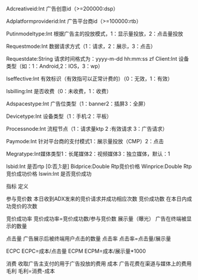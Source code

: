 Adcreativeid:Int 广告创意id（>=200000:dsp） 

Adplatformproviderid:Int 广告平台商id（>=100000:rtb）

Putinmodeltype:Int 根据广告主的投放模式，1：显示量投放，2：点击量投放

Requestmode:Int 数据请求方式（1：请求，2：展示，3：点击）

Requestdate:String 请求时间格式为：yyyy-m-dd hh:mm:ss
zf
Client:Int 设备类型（如：1：Android,2：IOS，3：wp）

Iseffective:Int 有效标识（有效指可以正常计费的）（0：无效，1：有效）

Isbilling:Int 是否收费（0：未收费，1：收费）

Adspacestype:Int 广告位类型（1：banner2：插屏3：全屏）

Devicetype:Int 设备类型（1：手机:2：平板）

Processnode:Int 流程节点（1：请求量ktp 2 :有效请求 3：广告请求）

Paymode:Int 针对平台商的支付模式1：展示量投放（CMP）2：点击

Megratype:Int媒体类型1：长尾媒体2：视频媒体3：独立媒体，默认：1

Isbid:Int  是否rtp [0:否,1:是]
Bidprice:Double Rtp竞价价格
Winprice:Double Rtp竞价成功价格
Iswin:Int 是否竞价成功


 指标                        定义

参与竞价数                   本日收到ADX发来的竞价请求并成功相应次数
竞价成功数                   在本日内成功竞价的次数

竞价成功率                   竞价成功率=竞价成功数/参与竞价数
展示量（曝光）                广告在终端被显示的数量

点击量                       广告展示后被终端用户点击的数量
点击率                       点击率=点击量/展示量

ECPC                        ECPC=成本/点击量
ECPM                        ECPM=成本/展示量*1000

消费                         收取广告主支付的用于广告投放的费用
成本                         广告花费在渠道与媒体上的费用
毛利                         毛利=消费-成本


